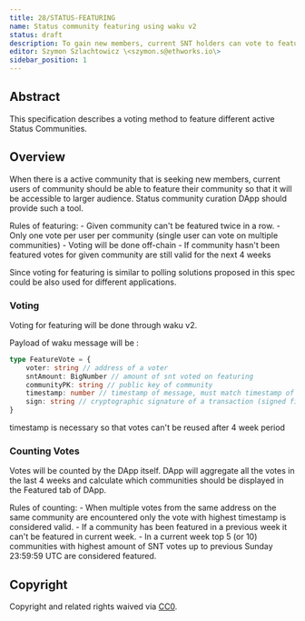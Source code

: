 ```yaml
---
title: 28/STATUS-FEATURING
name: Status community featuring using waku v2
status: draft
description: To gain new members, current SNT holders can vote to feature an active Status community to the larger Status audience.
editor: Szymon Szlachtowicz \<szymon.s@ethworks.io\>
sidebar_position: 1
---
```


## Abstract
This specification describes a voting method to feature different active Status Communities.

## Overview

When there is a active community that is seeking new members, current users of community should be able to feature their community so that it will be accessible to larger audience.
Status community curation DApp should provide such a tool.

Rules of featuring:
    - Given community can't be featured twice in a row.
    - Only one vote per user per community (single user can vote on multiple communities)
    - Voting will be done off-chain
    - If community hasn't been featured votes for given community are still valid for the next 4 weeks

Since voting for featuring is similar to polling solutions proposed in this spec could be also used for different applications.

### Voting

Voting for featuring will be done through waku v2. 

Payload of waku message will be :
```ts
type FeatureVote = {
    voter: string // address of a voter
    sntAmount: BigNumber // amount of snt voted on featuring
    communityPK: string // public key of community
    timestamp: number // timestamp of message, must match timestamp of wakuMessage
    sign: string // cryptographic signature of a transaction (signed fields: voterAddress,sntAmount,communityPK,timestamp)
}
```

timestamp is necessary so that votes can't be reused after 4 week period

### Counting Votes

Votes will be counted by the DApp itself.
DApp will aggregate all the votes in the last 4 weeks and calculate which communities should be displayed in the Featured tab of DApp.

Rules of counting:
    - When multiple votes from the same address on the same community are encountered only the vote with highest timestamp is considered valid.
    - If a community has been featured in a previous week it can't be featured in current week.
    - In a current week top 5 (or 10) communities with highest amount of SNT votes up to previous Sunday 23:59:59 UTC are considered featured.

## Copyright

Copyright and related rights waived via
[CC0](https://creativecommons.org/publicdomain/zero/1.0/).
